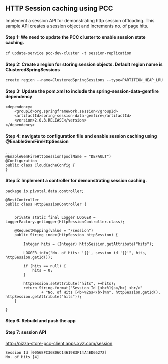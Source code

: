 ## HTTP Session caching using PCC

Implement a session API for demonstrating http session offloading. This sample API creates a session object and increments no. of page hits.

#### Step 1: We need to update the PCC cluster to enable session state caching.

```
cf update-service pcc-dev-cluster -t session-replication
```

#### Step 2: Create a region for storing session objects. Default region name is ClusteredSpringSessions

```
create region --name=ClusteredSpringSessions --type=PARTITION_HEAP_LRU
```

#### Step 3: Update the pom.xml to include the spring-session-data-gemfire dependency

```
<dependency>
	<groupId>org.springframework.session</groupId>
	<artifactId>spring-session-data-gemfire</artifactId>
	<version>2.0.3.RELEASE</version>
</dependency>
```

#### Step 4: navigate to configuration file and enable session caching using @EnableGemFireHttpSession

```
...
@EnableGemFireHttpSession(poolName = "DEFAULT")
@Configuration
public class CloudCacheConfig {
}
```

#### Step 5: Implement a controller for demonstrating session caching.

```
package io.pivotal.data.controller;

@RestController
public class HttpSessionController {


	private static final Logger LOGGER = LoggerFactory.getLogger(HttpSessionController.class);

	@RequestMapping(value = "/session")
    public String index(HttpSession httpSession) {

        Integer hits = (Integer) httpSession.getAttribute("hits");

        LOGGER.info("No. of Hits: '{}', session id '{}'", hits, httpSession.getId());

        if (hits == null) {
            hits = 0;
        }

        httpSession.setAttribute("hits", ++hits);
        return String.format("Session Id [<b>%1$s</b>] <br/>"
    			+ "No. of Hits [<b>%2$s</b>]%n", httpSession.getId(), httpSession.getAttribute("hits"));
    }

}
```

#### Step 6: Rebuild and push the app

#### Step 7: session API

http://pizza-store-pcc-client.apps.xyz.com/session

```
Session Id [0056EFC36B06C14619B3F14A4ED66272] 
No. of Hits [4]
```